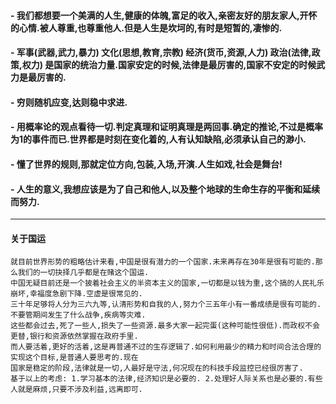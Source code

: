 #### - 我们都想要一个美满的人生,健康的体魄,富足的收入,亲密友好的朋友家人,开怀的心情.被人尊重,也尊重他人.但是人生是坎坷的,有时是短暂的,凄惨的.
#### - 军事(武器,武力,暴力) 文化(思想,教育,宗教)  经济(货币,资源,人力) 政治(法律,政策,权力) 是国家的统治力量.国家安定的时候,法律是最厉害的,国家不安定的时候武力是最厉害的.
#### - 穷则随机应变,达则稳中求进.
#### - 用概率论的观点看待一切.判定真理和证明真理是两回事.确定的推论,不过是概率为1的事件而已.世界都是时刻在变化着的,人有认知缺陷,必须承认自己的渺小.
#### - 懂了世界的规则,那就定位方向,包装,入场,开演.人生如戏,社会是舞台!
#### - 人生的意义,我想应该是为了自己和他人,以及整个地球的生命生存的平衡和延续而努力.

----------------------------------------------------------------------------------------------------
#### 关于国运
```
就目前世界形势的粗略估计来看,中国是很有潜力的一个国家.未来再存在30年是很有可能的.那么我们的一切抉择几乎都是在赌这个国运.
中国无疑目前还是一个披着社会主义的半资本主义的国家,一切都是以钱为重,这个搞的人民礼乐崩坏,幸福度急剧下降.空虚是很常见的.
三十年足够将人分为三六九等,认清形势和自我的人,努力个三五年小有一番成绩是很有可能的.不要管期间发生了什么战争,疾病等灾难.
这些都会过去,死了一些人,损失了一些资源.最多大家一起完蛋(这种可能性很低).而政权不会更替,银行和资源依然掌握在政府手里.
而人要活着,更好的活着,这是再普通不过的生存逻辑了.如何利用最少的精力和时间合法合理的实现这个目标,是普通人要思考的.现在
国家是稳定的阶段,法律就是一切,人最好是守法,何况现在的科技手段监控已经很厉害了. 
基于以上的考虑: 1.学习基本的法律,经济知识是必要的. 2.处理好人际关系也是必要的.有些人就是麻烦,只要不涉及利益,远离即可.
```

